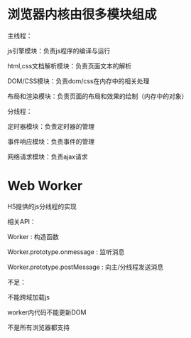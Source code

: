 
# 浏览器内核由很多模块组成

主线程：

js引擎模块：负责js程序的编译与运行

html,css文档解析模块：负责页面文本的解析

DOM/CSS模块：负责dom/css在内存中的相关处理

布局和渲染模块：负责页面的布局和效果的绘制（内存中的对象）

分线程：

定时器模块：负责定时器的管理

事件响应模块：负责事件的管理

网络请求模块：负责ajax请求

# Web Worker

H5提供的js分线程的实现

相关API：

Worker : 构造函数

Worker.prototype.onmessage : 监听消息

Worker.prototype.postMessage : 向主/分线程发送消息

不足：

不能跨域加载js

worker内代码不能更新DOM

不是所有浏览器都支持